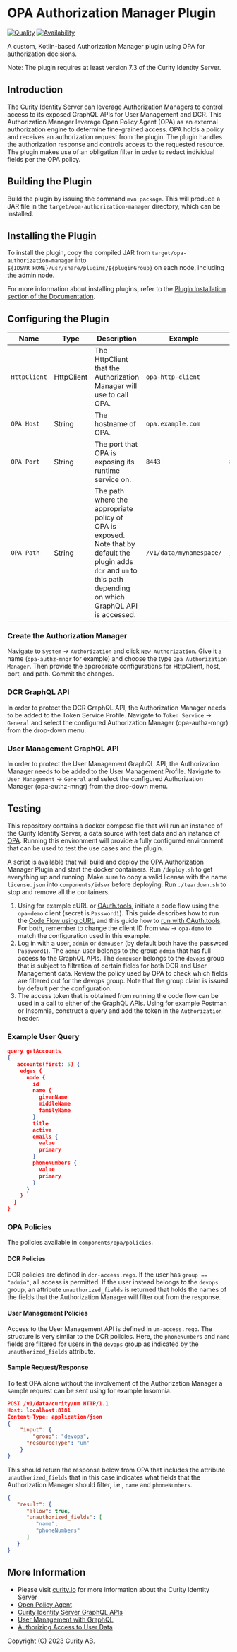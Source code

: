# OPA Authorization Manager Plugin

[![Quality](https://img.shields.io/badge/quality-demo-red)](https://curity.io/resources/code-examples/status/)
[![Availability](https://img.shields.io/badge/availability-source-blue)](https://curity.io/resources/code-examples/status/)

A custom, Kotlin-based Authorization Manager plugin using OPA for authorization decisions.

Note: The plugin requires at least version 7.3 of the Curity Identity Server.

## Introduction
The Curity Identity Server can leverage Authorization Managers to control access to its exposed GraphQL APIs for User Management and DCR. This Authorization Manager leverage Open Policy Agent (OPA) as an external authorization engine to determine fine-grained access. OPA holds a policy and receives an authorization request from the plugin. The plugin handles the authorization response and controls access to the requested resource. The plugin makes use of an obligation filter in order to redact individual fields per the OPA policy.

## Building the Plugin

Build the plugin by issuing the command `mvn package`. This will produce a JAR file in the `target/opa-authorization-manager` directory, which can be installed.

## Installing the Plugin

To install the plugin, copy the compiled JAR from `target/opa-authorization-manager` into `${IDSVR_HOME}/usr/share/plugins/${pluginGroup}` on each node, including the admin node.

For more information about installing plugins, refer to the [Plugin Installation section of the Documentation](https://curity.io/docs/idsvr/latest/developer-guide/plugins/index.html#plugin-installation).

## Configuring the Plugin

| Name         | Type | Description                                                                                                                                                          | Example                 | Default         |
|--------------|------|----------------------------------------------------------------------------------------------------------------------------------------------------------------------|-------------------------|-----------------|
| `HttpClient` | HttpClient | The HttpClient that the Authorization Manager will use to call OPA.                                                                                                  | `opa-http-client`       |                 |
| `OPA Host`   | String | The hostname of OPA.                                                                                                                                                 | `opa.example.com`       |                 |
| `OPA Port`   | String | The port that OPA is exposing its runtime service on.                                                                                                                 | `8443`                  | `8181`          |
| `OPA Path`   | String | The path where the appropriate policy of OPA is exposed. Note that by default the plugin adds `dcr` and `um` to this path depending on which GraphQL API is accessed. | `/v1/data/mynamespace/` | `/v1/data/curity/` |

### Create the Authorization Manager
Navigate to `System` -> `Authorization` and click `New Authorization`. Give it a name (`opa-authz-mngr` for example) and choose the type `Opa Authorization Manager`. Then provide the appropriate configurations for HttpClient, host, port, and path. Commit the changes.

### DCR GraphQL API

In order to protect the DCR GraphQL API, the Authorization Manager needs to be added to the Token Service Profile. Navigate to `Token Service` -> `General` and select the configured Authorization Manager (opa-authz-mngr) from the drop-down menu.

### User Management GraphQL API

In order to protect the User Management GraphQL API, the Authorization Manager needs to be added to the User Management Profile. Navigate to `User Management` -> `General` and select the configured Authorization Manager (opa-authz-mngr) from the drop-down menu.

## Testing

This repository contains a docker compose file that will run an instance of the Curity Identity Server, a data source with test data and an instance of [OPA](https://hub.docker.com/r/openpolicyagent/opa/). Running this environment will provide a fully configured environment that can be used to test the use cases and the plugin.

A script is available that will build and deploy the OPA Authorization Manager Plugin and start the docker containers. Run `/deploy.sh` to get everything up and running. Make sure to copy a valid license with the name `license.json` into `components/idsvr` before deploying. Run `./teardown.sh` to stop and remove all the containers.

1. Using for example cURL or [OAuth.tools](https://oauth.tools/), initiate a code flow using the `opa-demo` client (secret is `Password1`). This guide describes how to run the [Code Flow using cURL](https://curity.io/resources/learn/test-using-curl/) and this guide how to [run with OAuth.tools](https://curity.io/resources/learn/test-using-oauth-tools/). For both, remember to change the client ID from `www` -> `opa-demo` to match the configuration used in this example.
2. Log in with a user, `admin` or `demouser` (by default both have the password `Password1`). The `admin` user belongs to the group `admin` that has full access to the GraphQL APIs. The `demouser` belongs to the `devops` group that is subject to filtration of certain fields for both DCR and User Management data. Review the policy used by OPA to check which fields are filtered out for the devops group. Note that the group claim is issued by default per the configuration.
3. The access token that is obtained from running the code flow can be used in a call to either of the GraphQL APIs. Using for example Postman or Insomnia, construct a query and add the token in the `Authorization` header.

### Example User Query

```json
query getAccounts
{
   accounts(first: 5) {
    edges {
      node {
        id
        name {
          givenName
          middleName
          familyName
        }
        title
        active
        emails {
          value
          primary
        }
        phoneNumbers {
          value
          primary
        }
      }
    }
  }
}
```

### OPA Policies

The policies available in `components/opa/policies`.

#### DCR Policies

DCR policies are defined in `dcr-access.rego`. If the user has `group == "admin"`, all access is permitted. If the user instead belongs to the `devops` group, an attribute `unauthorized_fields` is returned that holds the names of the fields that the Authorization Manager will filter out from the response.

#### User Management Policies

Access to the User Management API is defined in `um-access.rego`. The structure is very similar to the DCR policies. Here, the `phoneNumbers` and `name` fields are filtered for users in the `devops` group as indicated by the `unauthorized_fields` attribute.

#### Sample Request/Response

To test OPA alone without the involvement of the Authorization Manager a sample request can be sent using for example Insomnia.

```json
POST /v1/data/curity/um HTTP/1.1
Host: localhost:8181
Content-Type: application/json
{
    "input": {
        "group": "devops",
      "resourceType": "um"
    }
}
```

This should return the response below from OPA that includes the attribute `unauthorized_fields` that in this case indicates what fields that the Authorization Manager should filter, i.e., `name` and `phoneNumbers`.

```json
{
   "result": {
      "allow": true,
      "unauthorized_fields": [
         "name",
         "phoneNumbers"
      ]
   }
}
```

## More Information

- Please visit [curity.io](https://curity.io/) for more information about the Curity Identity Server
- [Open Policy Agent](https://www.openpolicyagent.org/)
- [Curity Identity Server GraphQL APIs](https://curity.io/docs/idsvr/latest/developer-guide/graphql/index.html)
- [User Management with GraphQL](https://curity.io/resources/learn/graphql-user-management/)
- [Authorizing Access to User Data](https://curity.io/resources/learn/authorizing-user-access/)

Copyright (C) 2023 Curity AB.
